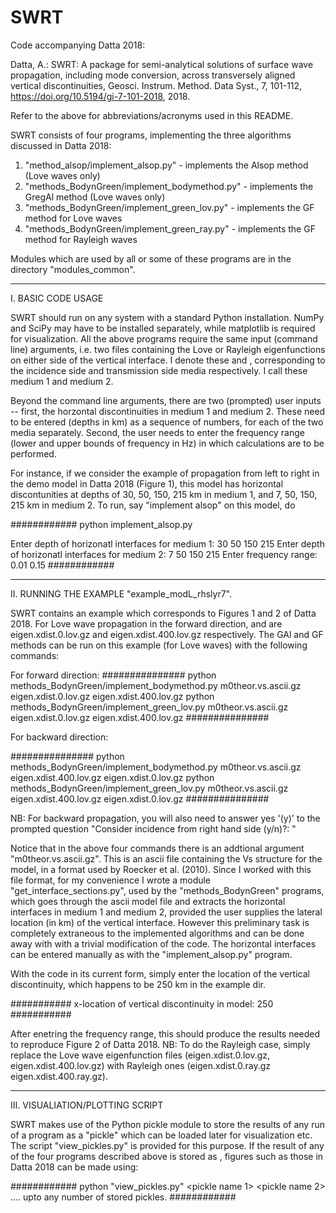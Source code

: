 # SWRT

Code accompanying Datta 2018: 

Datta, A.: SWRT: A package for semi-analytical solutions of surface wave propagation, including mode conversion, across transversely aligned vertical discontinuities, Geosci. Instrum. Method. Data Syst., 7, 101-112, https://doi.org/10.5194/gi-7-101-2018, 2018.

Refer to the above for abbreviations/acronyms used in this README. 

SWRT consists of four programs, implementing the three algorithms discussed in Datta 2018:

1. "method_alsop/implement_alsop.py" - implements the Alsop method (Love waves only)
2. "methods_BodynGreen/implement_bodymethod.py" - implements the GregAl method (Love waves only)
3. "methods_BodynGreen/implement_green_lov.py" - implements the GF method for Love waves
4. "methods_BodynGreen/implement_green_ray.py" - implements the GF method for Rayleigh waves

Modules which are used by all or some of these programs are in the directory "modules_common".

**********************************************************************************************
I. BASIC CODE USAGE

SWRT should run on any system with a standard Python installation. NumPy and SciPy may have to be installed separately, while
matplotlib is required for visualization. All the above programs require the same input (command line) arguments, i.e. two 
files containing the Love or Rayleigh eigenfunctions on either side of the vertical interface. I denote these <ef1> and
<ef2>, corresponding to the incidence side and transmission side media respectively. I call these medium 1 and medium 2.

Beyond the command line arguments, there are two (prompted) user inputs -- first, the horzontal discontinuities in medium 1
and medium 2. These need to be entered (depths in km) as a sequence of numbers, for each of the two media separately. Second, 
the user needs to enter the frequency range (lower and upper bounds of frequency in Hz) in which calculations are to be performed.

For instance, if we consider the example of propagation from left to right in the demo model in Datta 2018 (Figure 1), this
model has horizontal discontunities at depths of 30, 50, 150, 215 km in medium 1, and 7, 50, 150, 215 km in medium 2. To run, say "implement alsop" on this model, do

############
python implement_alsop.py <ef1> <ef2>

Enter depth of horizonatl interfaces for medium 1: 30 50 150 215
Enter depth of horizonatl interfaces for medium 2: 7 50 150 215
Enter frequency range: 0.01 0.15
############

**********************************************************************************************
II. RUNNING THE EXAMPLE "example_modL_rhslyr7".

SWRT contains an example which corresponds to Figures 1 and 2 of Datta 2018. For Love wave propagation in the forward direction, <ef1> and <ef2> are eigen.xdist.0.lov.gz and eigen.xdist.400.lov.gz respectively. The GAl and GF methods can be run on this example (for Love waves) with the following commands:

For forward direction:
###############
python methods_BodynGreen/implement_bodymethod.py m0theor.vs.ascii.gz eigen.xdist.0.lov.gz eigen.xdist.400.lov.gz
python methods_BodynGreen/implement_green_lov.py m0theor.vs.ascii.gz eigen.xdist.0.lov.gz eigen.xdist.400.lov.gz
###############

For backward direction:

###############
python methods_BodynGreen/implement_bodymethod.py m0theor.vs.ascii.gz eigen.xdist.400.lov.gz eigen.xdist.0.lov.gz
python methods_BodynGreen/implement_green_lov.py m0theor.vs.ascii.gz eigen.xdist.400.lov.gz eigen.xdist.0.lov.gz
###############

NB: For backward propagation, you will also need to answer yes '(y)' to the prompted question
"Consider incidence from right hand side (y/n)?: "

Notice that in the above four commands there is an addtional argument "m0theor.vs.ascii.gz". This is an ascii file containing the Vs structure for the model, in a format used by Roecker et al. (2010). Since I worked with this file format, for my convenience I wrote a module "get_interface_sections.py", used by the "methods_BodynGreen" programs, which goes through the ascii model file and extracts the horizontal interfaces in medium 1 and medium 2, provided the user supplies the lateral location (in km) of the vertical interface. However this preliminary task is completely extraneous to the implemented algorithms and can be done away with with a trivial modification of the code. The horizontal interfaces can be entered manually as with the "implement_alsop.py" program.

With the code in its current form, simply enter the location of the vertical discontinuity, which happens to be 250 km in the example dir.

###########
x-location of vertical discontinuity in model: 250
###########

After enetring the frequency range, this should produce the results needed to reproduce Figure 2 of Datta 2018.
NB: To do the Rayleigh case, simply replace the Love wave eigenfunction files (eigen.xdist.0.lov.gz, eigen.xdist.400.lov.gz) with Rayleigh ones (eigen.xdist.0.ray.gz eigen.xdist.400.ray.gz).

**********************************************************************************************
III. VISUALIATION/PLOTTING SCRIPT

SWRT makes use of the Python pickle module to store the results of any run of a program as a "pickle" which can be loaded later for visualization etc. The script "view_pickles.py" is provided for this purpose. If the result of any of the four programs described above is stored as <pickle name>, figures such as those in Datta 2018 can be made using:

############
python "view_pickles.py" <pickle name 1> <pickle name 2> .... upto any number of stored pickles.
############
